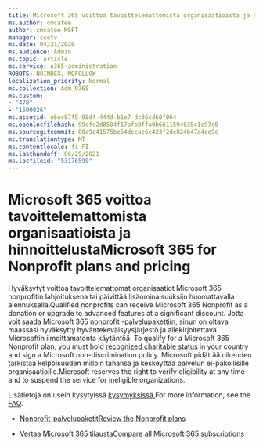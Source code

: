 ```yaml
---
title: Microsoft 365 voittoa tavoittelemattomista organisaatioista ja hinnoittelusta
ms.author: cmcatee
author: cmcatee-MSFT
manager: scotv
ms.date: 04/21/2020
ms.audience: Admin
ms.topic: article
ms.service: o365-administration
ROBOTS: NOINDEX, NOFOLLOW
localization_priority: Normal
ms.collection: Adm_O365
ms.custom:
- "478"
- "1500026"
ms.assetid: e6ec87f5-98d4-444d-b1e7-dc36cd60f064
ms.openlocfilehash: 99cfc2d8504f17afb0ffa0b6611594035c1e97c0
ms.sourcegitcommit: 00a9c41575be54dccac6c423f2de824b47a4ee9e
ms.translationtype: MT
ms.contentlocale: fi-FI
ms.lasthandoff: 06/29/2021
ms.locfileid: "53176590"
---
```

# <a name="microsoft-365-for-nonprofit-plans-and-pricing"></a><span data-ttu-id="03b34-102">Microsoft 365 voittoa tavoittelemattomista organisaatioista ja hinnoittelusta</span><span class="sxs-lookup"><span data-stu-id="03b34-102">Microsoft 365 for Nonprofit plans and pricing</span></span>

<span data-ttu-id="03b34-103">Hyväksytyt voittoa tavoittelemattomat organisaatiot Microsoft 365 nonprofitin lahjoituksena tai päivittää lisäominaisuuksiin huomattavalla alennuksella.</span><span class="sxs-lookup"><span data-stu-id="03b34-103">Qualified nonprofits can receive Microsoft 365 Nonprofit as a donation or upgrade to advanced features at a significant discount.</span></span> <span data-ttu-id="03b34-104">Jotta voit saada Microsoft 365 nonprofit -palvelupakettiin, sinun on oltava maassasi hyväksytty hyväntekeväisyysjärjestö ja allekirjoitettava Microsoftin ilmoittamatonta käytäntöä. [](https://go.microsoft.com/fwlink/p/?LinkID=330253)</span><span class="sxs-lookup"><span data-stu-id="03b34-104">To qualify for a Microsoft 365 Nonprofit plan, you must hold [recognized charitable status](https://go.microsoft.com/fwlink/p/?LinkID=330253) in your country and sign a Microsoft non-discrimination policy.</span></span> <span data-ttu-id="03b34-105">Microsoft pidättää oikeuden tarkistaa kelpoisuuden milloin tahansa ja keskeyttää palvelun ei-pakollisille organisaatioille.</span><span class="sxs-lookup"><span data-stu-id="03b34-105">Microsoft reserves the right to verify eligibility at any time and to suspend the service for ineligible organizations.</span></span>
  
<span data-ttu-id="03b34-106">Lisätietoja on usein kysytyissä [kysymyksissä.](https://products.office.com/nonprofit/office-365-nonprofit)</span><span class="sxs-lookup"><span data-stu-id="03b34-106">For more information, see the [FAQ](https://products.office.com/nonprofit/office-365-nonprofit).</span></span>
  
- [<span data-ttu-id="03b34-107">Nonprofit-palvelupaketit</span><span class="sxs-lookup"><span data-stu-id="03b34-107">Review the Nonprofit plans</span></span>](https://products.office.com/nonprofit/office-365-nonprofit-plans-and-pricing?tab=1)

- [<span data-ttu-id="03b34-108">Vertaa Microsoft 365 tilausta</span><span class="sxs-lookup"><span data-stu-id="03b34-108">Compare all Microsoft 365 subscriptions</span></span>](https://products.office.com/business/compare-more-office-365-for-business-plans)